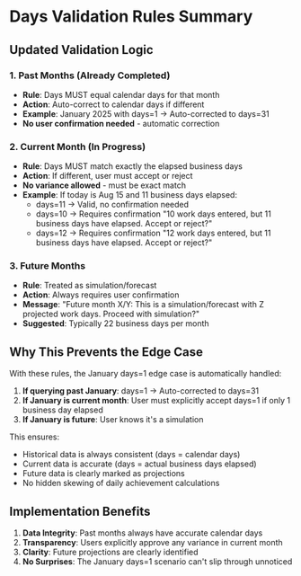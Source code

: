 # Days Validation Rules Summary

## Updated Validation Logic

### 1. Past Months (Already Completed)
- **Rule**: Days MUST equal calendar days for that month
- **Action**: Auto-correct to calendar days if different
- **Example**: January 2025 with days=1 → Auto-corrected to days=31
- **No user confirmation needed** - automatic correction

### 2. Current Month (In Progress)
- **Rule**: Days MUST match exactly the elapsed business days
- **Action**: If different, user must accept or reject
- **No variance allowed** - must be exact match
- **Example**: If today is Aug 15 and 11 business days elapsed:
  - days=11 → Valid, no confirmation needed
  - days=10 → Requires confirmation "10 work days entered, but 11 business days have elapsed. Accept or reject?"
  - days=12 → Requires confirmation "12 work days entered, but 11 business days have elapsed. Accept or reject?"

### 3. Future Months
- **Rule**: Treated as simulation/forecast
- **Action**: Always requires user confirmation
- **Message**: "Future month X/Y: This is a simulation/forecast with Z projected work days. Proceed with simulation?"
- **Suggested**: Typically 22 business days per month

## Why This Prevents the Edge Case

With these rules, the January days=1 edge case is automatically handled:

1. **If querying past January**: days=1 → Auto-corrected to days=31
2. **If January is current month**: User must explicitly accept days=1 if only 1 business day elapsed
3. **If January is future**: User knows it's a simulation

This ensures:
- Historical data is always consistent (days = calendar days)
- Current data is accurate (days = actual business days elapsed)
- Future data is clearly marked as projections
- No hidden skewing of daily achievement calculations

## Implementation Benefits

1. **Data Integrity**: Past months always have accurate calendar days
2. **Transparency**: Users explicitly approve any variance in current month
3. **Clarity**: Future projections are clearly identified
4. **No Surprises**: The January days=1 scenario can't slip through unnoticed